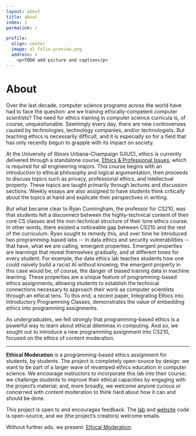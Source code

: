 ```yaml
---
layout: about
title: about
index: 1
permalink: /

profile:
  align: center
  image: al-folio-preview.png
  address: >
    <p>TODO add picture and caption</p>
---
```


# About

Over the last decade, computer science programs across the world have had to face the question: are we training ethically-competent
computer scientists? The need for ethics training in computer science curricula is, of course, unquestionable. Seemingly every day,
there are new controversies caused by technologies, technology companies, and/or technologists. But teaching ethics is necessarily
difficult, and it is especially so for a field that has only recently begun to grapple with its impact on society.

At the University of Illinois Urbana-Champaign (UIUC), ethics is currently delivered through a standalone course,
[Ethics & Professional Issues](https://cs.illinois.edu/academics/courses/cs210), which is required for all engineering majors. This course begins with an introduction
to ethical philosophy and logical argumentation, then proceeds to discuss topics such as privacy, professional ethics,
and intellectual property. These topics are taught primarily through lectures and discussion sections. Weekly essays
are also assigned to have students think critically about the topics at hand and explicate their perspectives in writing.

But what became clear to Ryan Cunningham, the professor for CS210, was that students felt a disconnect between the highly-technical
content of their core CS classes and the non-technical structure of their lone ethics course. In other words, there existed a
noticeable gap between CS210 and the rest of the curriculum. Ryan sought to remedy this, and over time he introduced two programming-based
labs -- in data ethics and security vulnerabilities -- that have, what we are calling, emergent properties. Emergent properties are
learnings that reveal themselves gradually, and at different times for every student. For example, the data ethics lab teaches students
how one could naively build a racist AI without knowing; the emergent property in this case would be, of course, the danger of biased
training data in machine learning. These properties are a unique feature of programming-based ethics assignments, allowing students
to establish the technical connections necessary to approach their work as computer scientists through an ethical lens. To this end,
a recent paper, Integrating Ethics into Introductory Programming Classes, demonstrates the value of embedding ethics into programming
assignments.

As undergraduates, we felt strongly that programming-based ethics is a powerful way to learn about ethical dilemmas in computing.
And so, we sought out to introduce a new programming assignment into CS210, focused on the ethics of content moderation.

---

**Ethical Moderation** is a programming-based ethics assignment for students, by students. The project is
completely open-source by design: we want to be part of a larger wave of revamped ethics education in computer science.
We encourage instructors to incorporate this lab into their course; we challenge students to improve their ethical
capacities by engaging with the project’s material; and, more broadly, we welcome anyone curious or concerned with content
moderation to think hard about how it can and should be done.

This project is open to and encourages feedback. The [lab](https://github.com/dylanirlbeck/hackillinois-2021) and [website](https://github.com/dylanirlbeck/content-moderation-lab) code is open-source, and we (the project’s creators) welcome emails.

Without further ado, we present: [Ethical Moderation](https://dylanirlbeck.github.io/ethical-moderation/project).
